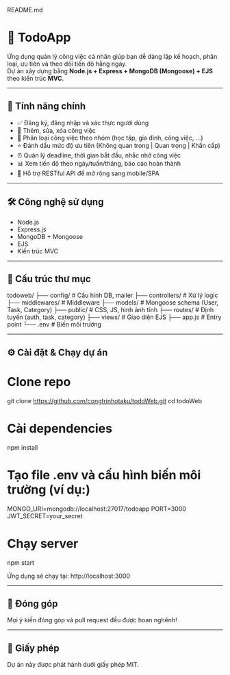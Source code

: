 README.md

# 📌 TodoApp

Ứng dụng quản lý công việc cá nhân giúp bạn dễ dàng lập kế hoạch, phân loại, ưu tiên và theo dõi tiến độ hằng ngày.  
Dự án xây dựng bằng **Node.js + Express + MongoDB (Mongoose) + EJS** theo kiến trúc **MVC**.

---

## 🚀 Tính năng chính
- ✅ Đăng ký, đăng nhập và xác thực người dùng  
- 📝 Thêm, sửa, xóa công việc  
- 📂 Phân loại công việc theo nhóm (học tập, gia đình, công việc, …)  
- ⭐ Đánh dấu mức độ ưu tiên (Không quan trọng | Quan trọng | Khẩn cấp)  
- ⏰ Quản lý deadline, thời gian bắt đầu, nhắc nhở công việc  
- 📊 Xem tiến độ theo ngày/tuần/tháng, báo cáo hoàn thành  
- 🔌 Hỗ trợ RESTful API để mở rộng sang mobile/SPA  

---

## 🛠 Công nghệ sử dụng
- Node.js  
- Express.js  
- MongoDB + Mongoose  
- EJS  
- Kiến trúc MVC  

---

## 📂 Cấu trúc thư mục
todoweb/
├── config/          # Cấu hình DB, mailer
├── controllers/     # Xử lý logic
├── middlewares/     # Middleware
├── models/          # Mongoose schema (User, Task, Category)
├── public/          # CSS, JS, hình ảnh tĩnh
├── routes/          # Định tuyến (auth, task, category)
├── views/           # Giao diện EJS
├── app.js           # Entry point
└── .env             # Biến môi trường


---

## ⚙️ Cài đặt & Chạy dự án

# Clone repo
git clone https://github.com/congtrinhotaku/todoWeb.git
cd todoWeb

# Cài dependencies
npm install

# Tạo file .env và cấu hình biến môi trường (ví dụ:)
MONGO_URI=mongodb://localhost:27017/todoapp
PORT=3000
JWT_SECRET=your_secret

# Chạy server
npm start

Ứng dụng sẽ chạy tại: http://localhost:3000

---

## 🤝 Đóng góp
Mọi ý kiến đóng góp và pull request đều được hoan nghênh!  

---

## 📜 Giấy phép
Dự án này được phát hành dưới giấy phép MIT.

